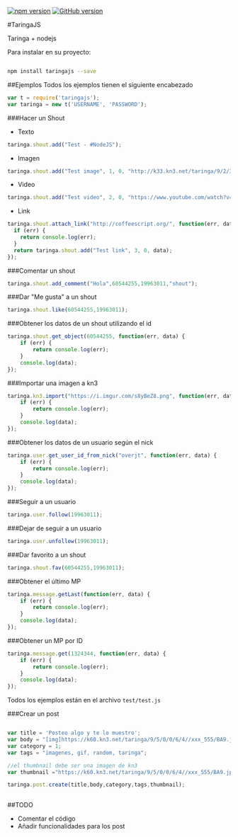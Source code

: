 [![npm version](https://badge.fury.io/js/taringajs.svg)](http://badge.fury.io/js/taringajs) [![GitHub version](https://badge.fury.io/gh/overjt%2Ftaringajs.svg)](http://badge.fury.io/gh/overjt%2Ftaringajs)

#TaringaJS

Taringa + nodejs


Para instalar en su proyecto:
```bash

npm install taringajs --save

```
##Ejemplos
Todos los ejemplos tienen el siguiente encabezado
```javascript
var t = require('taringajs');
var taringa = new t('USERNAME', 'PASSWORD');
```

###Hacer un Shout
* Texto
```javascript
taringa.shout.add("Test - #NodeJS");
```
* Imagen
```javascript
taringa.shout.add("Test image", 1, 0, "http://k33.kn3.net/taringa/9/2/3/6/7/8//djtito08/9B4.jpg"); //La url debe ser de kn3
```
* Video
```javascript
taringa.shout.add("Test video", 2, 0, "https://www.youtube.com/watch?v=l7Fi8-7HRhc");
```
* Link
```javascript
taringa.shout.attach_link("http://coffeescript.org/", function(err, data) {
  if (err) {
    return console.log(err);
  }
  return taringa.shout.add("Test link", 3, 0, data);
});
```

###Comentar un shout
```javascript
taringa.shout.add_comment("Hola",60544255,19963011,"shout");
```

###Dar "Me gusta" a un shout
```javascript
taringa.shout.like(60544255,19963011);
```

###Obtener los datos de un shout utilizando el id
```javascript
taringa.shout.get_object(60544255, function(err, data) {
    if (err) {
        return console.log(err);
    }
    console.log(data);
});
```

###Importar una imagen a kn3
```javascript
taringa.kn3.import("https://i.imgur.com/s8yBeZ8.png", function(err, data) {
    if (err) {
        return console.log(err);
    }
    console.log(data);
});
```

###Obtener los datos de un usuario según el nick
```javascript
taringa.user.get_user_id_from_nick("overjt", function(err, data) {
    if (err) {
        return console.log(err);
    }
    console.log(data);
});
```

###Seguir a un usuario
```javascript
taringa.user.follow(19963011);
```

###Dejar de seguir a un usuario
```javascript
taringa.user.unfollow(19963011);
```

###Dar favorito a un shout
```javascript
taringa.shout.fav(60544255,19963011);
```


###Obtener el último MP
```javascript
taringa.message.getLast(function(err, data) {
    if (err) {
        return console.log(err);
    }
    console.log(data);
});
```

###Obtener un MP por ID
```javascript
taringa.message.get(1324344, function(err, data) {
    if (err) {
        return console.log(err);
    }
    console.log(data);
});
```
Todos los ejemplos están en el archivo `test/test.js`

###Crear un post


```javascript

var title = 'Posteo algo y te lo muestro';
var body = "[img]https://k60.kn3.net/taringa/9/5/0/0/6/4//xxx_555/BA9.jpg[/img]";
var category = 1;
var tags = "imagenes, gif, random, taringa";

//el thumbnail debe ser una imagen de kn3
var thumbnail ="https://k60.kn3.net/taringa/9/5/0/0/6/4//xxx_555/BA9.jpg";

taringa.post.create(title,body,category,tags,thumbnail); 
                        

```


##TODO
* Comentar el código
* Añadir funcionalidades para los post





